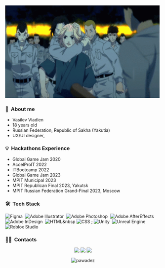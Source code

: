 </p>
<p align="left">
  <img src="tokyo-revengers-mikey.gif" height="300" width="500">
</p>

### 🌱 &nbsp;About me

- Vasilev Vladlen
- 18 years old
- Russian Federation, Republic of Sakha (Yakutia)
- UX/UI designer,
  
### 💡 &nbsp;Hackathons Experience
- Global Game Jam 2020
- AccelProIT 2022
- ITBootcamp 2022
- Global Game Jam 2023
- MPIT Municipal 2023
- MPIT Republican Final 2023, Yakutsk
- MPIT Russian Federation Grand-Final 2023, Moscow

### 🛠 &nbsp;Tech Stack
![Figma](https://img.shields.io/badge/-Figma-05122A?style=flat&logo=figma&logoColor=#FFFFF)&nbsp;
![Adobe Illustrator](https://img.shields.io/badge/-Illustrator-05122A?style=flat&logo=adobe&logoColor=white)&nbsp;
![Adobe Photoshop](https://img.shields.io/badge/-Photoshop-05122A?style=flat&logo=adobe&logoColor=white)&nbsp;
![Adobe AfterEffects](https://img.shields.io/badge/-AfterEffects-05122A?style=flat&logo=adobe&logoColor=white)&nbsp;
![Adobe InDesign](https://img.shields.io/badge/-InDesign-05122A?style=flat&logo=adobe&logoColor=white)&nbsp;
![HTML](https://img.shields.io/badge/-HTML-05122A?style=flat&logo=html&logoColor=white)&nbsp
![CSS](https://img.shields.io/badge/-CSS-05122A?style=flat&logo=css&logoColor=white)&nbsp;;
![Unity](https://img.shields.io/badge/-Unity-05122A?style=flat&logo=unity&logoColor=white)&nbsp;
![Unreal Engine](https://img.shields.io/badge/-UnrealEngine-05122A?style=flat&logo=unrealengine&logoColor=white)&nbsp;
![Roblox Studio](https://img.shields.io/badge/-RobloxStudio-05122A?style=flat&logo=roblox&logoColor=white)&nbsp;


### 🤝🏻 &nbsp;Contacts

<p align="center">
<a href="https://vk.com/pawade"><img src="https://img.shields.io/badge/-@pawade-1877F2?style=flat&logo=vk"/></a>
<a href="https://t.me/pawadez"><img src="https://img.shields.io/badge/-@pawadez-1877F2?style=flat&logo=telegram"/></a>
<a href="https://mail.google.com/mail/u/0/#inbox?compose=new"><img src="https://img.shields.io/badge/-ckr.naikax@gmail.com-1877F2?style=flat&logo=gmail"/></a>
</p>

<p align="center"> <img src="https://github-readme-stats.vercel.app/api?username=pawadez&show_icons=true&theme=great-gatsby" alt="pawadez" />

